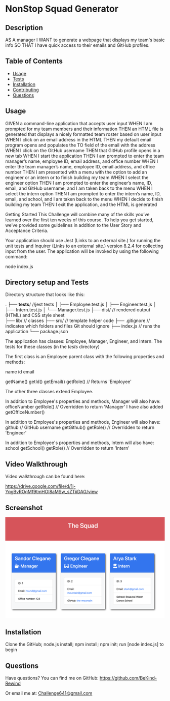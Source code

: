 # NonStop Squad Generator



## Description
AS A manager I WANT to generate a webpage that displays my team's basic info SO THAT I have quick access to their emails and GitHub profiles.

## Table of Contents
  - [Usage](#usage)
  - [Tests](#tests)
  - [Installation](#installation)
  - [Contributing](#contributing)
  - [Questions](#questions)



## Usage
GIVEN a command-line application that accepts user input
WHEN I am prompted for my team members and their information
THEN an HTML file is generated that displays a nicely formatted team roster based on user input
WHEN I click on an email address in the HTML
THEN my default email program opens and populates the TO field of the email with the address
WHEN I click on the GitHub username
THEN that GitHub profile opens in a new tab
WHEN I start the application
THEN I am prompted to enter the team manager’s name, employee ID, email address, and office number
WHEN I enter the team manager’s name, employee ID, email address, and office number
THEN I am presented with a menu with the option to add an engineer or an intern or to finish building my team
WHEN I select the engineer option
THEN I am prompted to enter the engineer’s name, ID, email, and GitHub username, and I am taken back to the menu
WHEN I select the intern option
THEN I am prompted to enter the intern’s name, ID, email, and school, and I am taken back to the menu
WHEN I decide to finish building my team
THEN I exit the application, and the HTML is generated

Getting Started
This Challenge will combine many of the skills you’ve learned over the first ten weeks of this course. To help you get started, we’ve provided some guidelines in addition to the User Story and Acceptance Criteria.

Your application should use Jest (Links to an external site.) for running the unit tests and Inquirer (Links to an external site.) version 8.2.4 for collecting input from the user. The application will be invoked by using the following command:

node index.js

## Directory setup and Tests

Directory structure that looks like this:

.
├── __tests__/             //jest tests
│   ├── Employee.test.js
│   ├── Engineer.test.js
│   ├── Intern.test.js
│   └── Manager.test.js
├── dist/                  // rendered output (HTML) and CSS style sheet      
├── lib/                   // classes
├── src/                   // template helper code 
├── .gitignore             // indicates which folders and files Git should ignore
├── index.js               // runs the application
└── package.json           


The application has classes: Employee, Manager, Engineer, and Intern. The tests for these classes (in the _tests_ directory) 

The first class is an Employee parent class with the following properties and methods:

name
id
email

getName()
getId()
getEmail()
getRole() // Returns 'Employee'

The other three classes extend Employee.

In addition to Employee's properties and methods, Manager will also have:
officeNumber
getRole() // Overridden to return 'Manager'
I have also added getOfficeNumber()

In addition to Employee's properties and methods, Engineer will also have:
github // GitHub username
getGithub()
getRole() // Overridden to return 'Engineer'

In addition to Employee's properties and methods, Intern will also have:
school
getSchool()
getRole() // Overridden to return 'Intern'

## Video Walkthrough

Video walkthrough can be found here:

https://drive.google.com/file/d/1j-YqgBvROqMf9tmHOI8aMSw_sZTiiDAG/view

## Screenshot

![NonStop Squad Generator Screenshot with a set of cards with employee information](./images/screenshot.png)
## Installation
Clone the GitHub; node.js install; npm install; npm init; run [node index.js] to begin 


## Questions

Have questions?
You can find me on GitHub:
https://github.com/BeKind-Rewind

Or email me at:
Challenge641@gmail.com



    